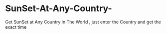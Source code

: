 # SunSet-At-Any-Country-
Get SunSet at Any Country in The World , just enter the Country and get the exact time
